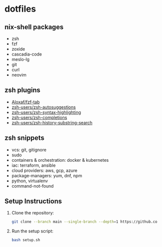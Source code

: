 # dotfiles

## nix-shell packages

- zsh
- fzf
- zoxide
- cascadia-code
- meslo-lg
- git
- curl
- neovim

## zsh plugins

- [Aloxaf/fzf-tab](https://github.com/Aloxaf/fzf-tab)
- [zsh-users/zsh-autosuggestions](https://github.com/zsh-users/zsh-autosuggestions)
- [zsh-users/zsh-syntax-highlighting](https://github.com/zsh-users/zsh-syntax-highlighting)
- [zsh-users/zsh-completions](https://github.com/zsh-users/zsh-completions)
- [zsh-users/zsh-history-substring-search](https://github.com/zsh-users/zsh-history-substring-search)

## zsh snippets
- vcs: git, gitignore
- sudo
- containers & orchestration: docker & kubernetes
- iac: terraform, ansible
- cloud providers: aws, gcp, azure
- package-managers: yum, dnf, npm
- python, virtualenv
- command-not-found

## Setup Instructions

1. Clone the repository:

    ```sh
    git clone --branch main --single-branch --depth=1 https://github.com/SHANMUKH-CH/dotfiles.git ~/dotfiles && cd ~/dotfiles
    ```

2. Run the setup script:

    ```sh
    bash setup.sh
    ```